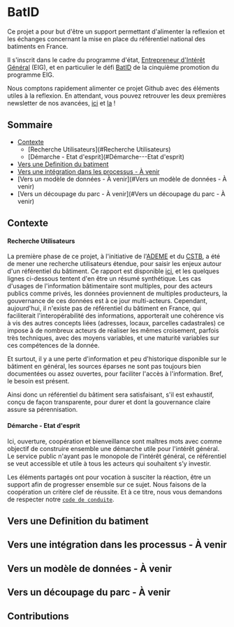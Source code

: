# BatID

Ce projet a pour but d'être un support permettant d'alimenter la reflexion et les échanges concernant 
la mise en place du référentiel national des batiments en France. 

Il s'inscrit dans le cadre du programme d'état, [Entrepreneur d'Intérêt Général](https://eig.etalab.gouv.fr/) (EIG), 
et en particulier le défi [BatID](https://eig.etalab.gouv.fr/defis/batid/) de la cinquième promotion du programme EIG. 

Nous comptons rapidement alimenter ce projet Github avec des éléments utiles à la reflexion. 
En attendant, vous pouvez retrouver les deux premières newsletter de nos avancées,
 [ici](docs/Newsletter-1-Bat-ID.pdf) et [la](docs/Newsletter-2-Bat-ID.pdf) !
 
## Sommaire
- [Contexte](#Contexte)
    - [Recherche Utilisateurs](#Recherche Utilisateurs)
    - [Démarche - Etat d'esprit](#Démarche---Etat d'esprit) 
- [Vers une Definition du batiment](#Vers-une-Definition-du-batiment)
- [Vers une intégration dans les processus - À venir](#Vers-une-intégration-dans-les-processus---À-venir)
- [Vers un modèle de données - À venir](#Vers un modèle de données - À venir)
- [Vers un découpage du parc - À venir](#Vers un découpage du parc - À venir)

## Contexte

#### Recherche Utilisateurs

La première phase de ce projet, à l'initiative de l'[ADEME](https://www.ademe.fr/) et du [CSTB](http://www.cstb.fr/fr/), 
a été de mener une recherche utilisateurs étendue, pour saisir les enjeux autour d'un référentiel du bâtiment. 
Ce rapport est disponible [ici](https://github.com/entrepreneur-interet-general/BatID/blob/99e36173d5143e72426749fb7fd40f438ec56842/docs/Rapport-Phase-1-Bat-ID.pdf), 
et les quelques lignes ci-dessous tentent d'en être un résumé synthétique.
Les cas d'usages de l'information bâtimentaire sont multiples, pour des acteurs publics comme privés, 
les données proviennent de multiples producteurs, la gouvernance de ces données est à ce jour multi-acteurs.
Cependant, aujourd'hui, il n'existe pas de référentiel du bâtiment en France, 
qui faciliterait l'interopérabilité des informations, apporterait une cohérence 
vis à vis des autres concepts liées (adresses, locaux, parcelles cadastrales) ce impose à de 
nombreux acteurs de réaliser les mêmes croisement, parfois très techniques, avec des moyens variables, 
et une maturité variables sur ces compétences de la donnée.

Et surtout, il y a une perte d'information et peu d'historique disponible sur le bâtiment en général, les sources éparses ne sont pas toujours bien documentées ou assez ouvertes, pour faciliter l'accès à l'information. Bref, le besoin est présent.


Ainsi donc un référentiel du bâtiment sera satisfaisant, s'il est exhaustif, conçu de façon transparente, pour durer et dont la gouvernance claire assure sa pérennisation.

#### Démarche - Etat d'esprit

Ici, ouverture, coopération et bienveillance sont maîtres mots avec comme objectif de construire ensemble une démarche utile pour l'intérêt général. Le service public n'ayant pas le monopole de l'intérêt général, ce référentiel se veut accessible et utile à tous les acteurs qui souhaitent s’y investir.

Les éléments partagés ont pour vocation à susciter la réaction, être un support afin de progresser ensemble sur ce sujet. Nous faisons de la coopération un critère clef de réussite. Et à ce titre, nous vous demandons de respecter notre [`code de conduite`](CODE_OF_CONDUCT.md).

## Vers une Definition du batiment 

## Vers une intégration dans les processus - À venir

## Vers un modèle de données - À venir

## Vers un découpage du parc - À venir

## Contributions
